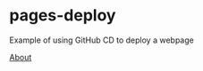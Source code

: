 # pages-deploy
Example of using GitHub CD to deploy a webpage

[About](https://gracecicc.github.io/pages-deploy/about)
